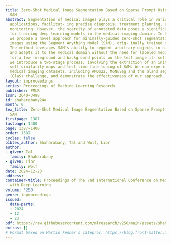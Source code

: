 ```yaml
---
title: Zero-Shot Medical Image Segmentation Based on Sparse Prompt Using Finetuned
  SAM
abstract: Segmentation of medical images plays a critical role in various clinical
  applications, facilitat- ing precise diagnosis, treatment planning, and disease
  monitoring. However, the scarcity of annotated data poses a significant challenge
  for training deep learning models in the medical imaging domain. In this paper,
  we propose a novel approach for minimally-guided zero-shot segmentation of medical
  images using the Segment Anything Model (SAM), orig- inally trained on natural images.
  The method leverages SAM’s ability to segment arbitrary objects in natural scenes
  and adapts it to the medical domain without the need for labeled medical data, except
  for a few foreground and background points on the test image it- self. To this end,
  we introduce a two-stage process, involving the extraction of an initial mask from
  self-similarity maps and test-time fine-tuning of SAM. We run experiments on diverse
  medical imaging datasets, including AMOS22, MoNuSeg and the Gland segmen- tation
  (GlaS) challenge, and demonstrate the effectiveness of our approach.
layout: inproceedings
series: Proceedings of Machine Learning Research
publisher: PMLR
issn: 2640-3498
id: shaharabany24a
month: 0
tex_title: Zero-Shot Medical Image Segmentation Based on Sparse Prompt Using Finetuned
  SAM
firstpage: 1387
lastpage: 1400
page: 1387-1400
order: 1387
cycles: false
bibtex_author: Shaharabany, Tal and Wolf, Lior
author:
- given: Tal
  family: Shaharabany
- given: Lior
  family: Wolf
date: 2024-12-23
address:
container-title: Proceedings of The 7nd International Conference on Medical Imaging
  with Deep Learning
volume: '250'
genre: inproceedings
issued:
  date-parts:
  - 2024
  - 12
  - 23
pdf: https://raw.githubusercontent.com/mlresearch/v250/main/assets/shaharabany24a/shaharabany24a.pdf
extras: []
# Format based on Martin Fenner's citeproc: https://blog.front-matter.io/posts/citeproc-yaml-for-bibliographies/
---
```

